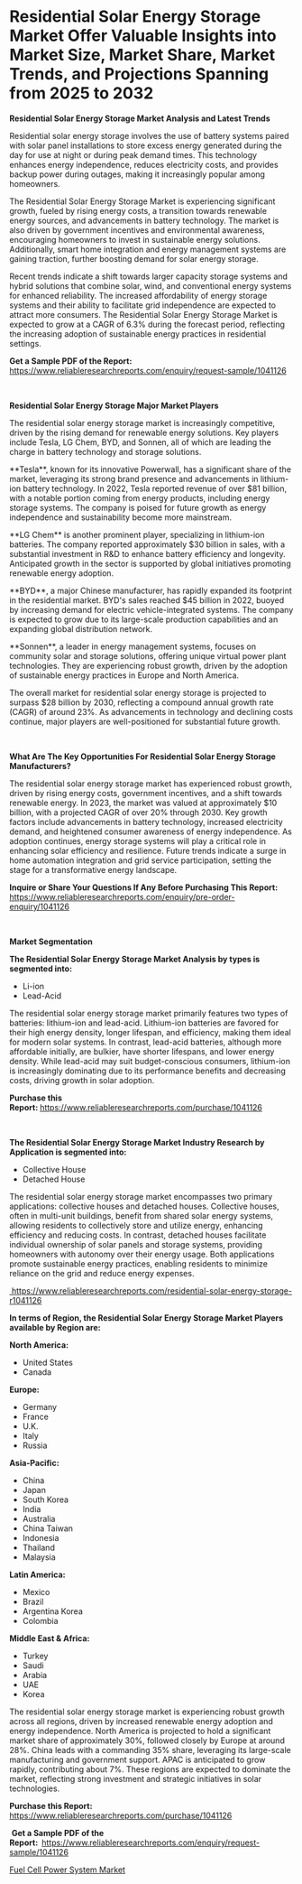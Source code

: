 <p><h1>Residential Solar Energy Storage Market Offer Valuable Insights into Market Size, Market Share, Market Trends, and Projections Spanning from 2025 to 2032</h1></p><p><strong>Residential Solar Energy Storage Market Analysis and Latest Trends</strong></p>
<p><p>Residential solar energy storage involves the use of battery systems paired with solar panel installations to store excess energy generated during the day for use at night or during peak demand times. This technology enhances energy independence, reduces electricity costs, and provides backup power during outages, making it increasingly popular among homeowners.</p><p>The Residential Solar Energy Storage Market is experiencing significant growth, fueled by rising energy costs, a transition towards renewable energy sources, and advancements in battery technology. The market is also driven by government incentives and environmental awareness, encouraging homeowners to invest in sustainable energy solutions. Additionally, smart home integration and energy management systems are gaining traction, further boosting demand for solar energy storage.</p><p>Recent trends indicate a shift towards larger capacity storage systems and hybrid solutions that combine solar, wind, and conventional energy systems for enhanced reliability. The increased affordability of energy storage systems and their ability to facilitate grid independence are expected to attract more consumers. The Residential Solar Energy Storage Market is expected to grow at a CAGR of 6.3% during the forecast period, reflecting the increasing adoption of sustainable energy practices in residential settings.</p></p>
<p><strong>Get a Sample PDF of the Report:&nbsp;</strong> <a href="https://www.reliableresearchreports.com/enquiry/request-sample/1041126?utm_campaign=3090&utm_medium=2&utm_source=Github&utm_content=ia&utm_term=07042025&utm_id=residential-solar-energy-storage">https://www.reliableresearchreports.com/enquiry/request-sample/1041126</a></p>
<p>&nbsp;</p>
<p><strong>Residential Solar Energy Storage Major Market Players</strong></p>
<p><p>The residential solar energy storage market is increasingly competitive, driven by the rising demand for renewable energy solutions. Key players include Tesla, LG Chem, BYD, and Sonnen, all of which are leading the charge in battery technology and storage solutions.</p><p>**Tesla**, known for its innovative Powerwall, has a significant share of the market, leveraging its strong brand presence and advancements in lithium-ion battery technology. In 2022, Tesla reported revenue of over $81 billion, with a notable portion coming from energy products, including energy storage systems. The company is poised for future growth as energy independence and sustainability become more mainstream.</p><p>**LG Chem** is another prominent player, specializing in lithium-ion batteries. The company reported approximately $30 billion in sales, with a substantial investment in R&D to enhance battery efficiency and longevity. Anticipated growth in the sector is supported by global initiatives promoting renewable energy adoption.</p><p>**BYD**, a major Chinese manufacturer, has rapidly expanded its footprint in the residential market. BYD's sales reached $45 billion in 2022, buoyed by increasing demand for electric vehicle-integrated systems. The company is expected to grow due to its large-scale production capabilities and an expanding global distribution network.</p><p>**Sonnen**, a leader in energy management systems, focuses on community solar and storage solutions, offering unique virtual power plant technologies. They are experiencing robust growth, driven by the adoption of sustainable energy practices in Europe and North America.</p><p>The overall market for residential solar energy storage is projected to surpass $28 billion by 2030, reflecting a compound annual growth rate (CAGR) of around 23%. As advancements in technology and declining costs continue, major players are well-positioned for substantial future growth.</p></p>
<p>&nbsp;</p>
<p><strong>What Are The Key Opportunities For Residential Solar Energy Storage Manufacturers?</strong></p>
<p><p>The residential solar energy storage market has experienced robust growth, driven by rising energy costs, government incentives, and a shift towards renewable energy. In 2023, the market was valued at approximately $10 billion, with a projected CAGR of over 20% through 2030. Key growth factors include advancements in battery technology, increased electricity demand, and heightened consumer awareness of energy independence. As adoption continues, energy storage systems will play a critical role in enhancing solar efficiency and resilience. Future trends indicate a surge in home automation integration and grid service participation, setting the stage for a transformative energy landscape.</p></p>
<p><strong>Inquire or Share Your Questions If Any Before Purchasing This Report:</strong> <a href="https://www.reliableresearchreports.com/enquiry/pre-order-enquiry/1041126?utm_campaign=3090&utm_medium=2&utm_source=Github&utm_content=ia&utm_term=07042025&utm_id=residential-solar-energy-storage">https://www.reliableresearchreports.com/enquiry/pre-order-enquiry/1041126</a></p>
<p>&nbsp;</p>
<p><strong>Market Segmentation</strong></p>
<p><strong>The Residential Solar Energy Storage Market Analysis by types is segmented into:</strong></p>
<p><ul><li>Li-ion</li><li>Lead-Acid</li></ul></p>
<p><p>The residential solar energy storage market primarily features two types of batteries: lithium-ion and lead-acid. Lithium-ion batteries are favored for their high energy density, longer lifespan, and efficiency, making them ideal for modern solar systems. In contrast, lead-acid batteries, although more affordable initially, are bulkier, have shorter lifespans, and lower energy density. While lead-acid may suit budget-conscious consumers, lithium-ion is increasingly dominating due to its performance benefits and decreasing costs, driving growth in solar adoption.</p></p>
<p><strong>Purchase this Report:&nbsp;</strong><a href="https://www.reliableresearchreports.com/purchase/1041126?utm_campaign=3090&utm_medium=2&utm_source=Github&utm_content=ia&utm_term=07042025&utm_id=residential-solar-energy-storage">https://www.reliableresearchreports.com/purchase/1041126</a></p>
<p>&nbsp;</p>
<p><strong>The Residential Solar Energy Storage Market Industry Research by Application is segmented into:</strong></p>
<p><ul><li>Collective House</li><li>Detached House</li></ul></p>
<p><p>The residential solar energy storage market encompasses two primary applications: collective houses and detached houses. Collective houses, often in multi-unit buildings, benefit from shared solar energy systems, allowing residents to collectively store and utilize energy, enhancing efficiency and reducing costs. In contrast, detached houses facilitate individual ownership of solar panels and storage systems, providing homeowners with autonomy over their energy usage. Both applications promote sustainable energy practices, enabling residents to minimize reliance on the grid and reduce energy expenses.</p></p>
<p><a href="https://www.reliableresearchreports.com/residential-solar-energy-storage-r1041126?utm_campaign=3090&utm_medium=2&utm_source=Github&utm_content=ia&utm_term=07042025&utm_id=residential-solar-energy-storage">&nbsp;https://www.reliableresearchreports.com/residential-solar-energy-storage-r1041126</a></p>
<p><strong>In terms of Region, the Residential Solar Energy Storage Market Players available by Region are:</strong></p>
<p>
    <p> <strong> North America: </strong>
        <ul>
            <li>United States</li>
            <li>Canada</li>
        </ul>
        </p> 
    <p> <strong> Europe: </strong>
        <ul>
            <li>Germany</li>
            <li>France</li>
            <li>U.K.</li>
            <li>Italy</li>
            <li>Russia</li>
        </ul>
        </p> 
    <p> <strong> Asia-Pacific: </strong>
        <ul>
            <li>China</li>
            <li>Japan</li>
            <li>South Korea</li>
            <li>India</li>
            <li>Australia</li>
            <li>China Taiwan</li>
            <li>Indonesia</li>
            <li>Thailand</li>
            <li>Malaysia</li>
        </ul>
        </p> 
    <p> <strong> Latin America: </strong>
        <ul>
            <li>Mexico</li>
            <li>Brazil</li>
            <li>Argentina Korea</li>
            <li>Colombia</li>
        </ul>
        </p> 
    <p> <strong> Middle East & Africa: </strong>
        <ul>
            <li>Turkey</li>
            <li>Saudi</li>
            <li>Arabia</li>
            <li>UAE</li>
            <li>Korea</li>
        </ul>
    </p>
    </p>
<p><p>The residential solar energy storage market is experiencing robust growth across all regions, driven by increased renewable energy adoption and energy independence. North America is projected to hold a significant market share of approximately 30%, followed closely by Europe at around 28%. China leads with a commanding 35% share, leveraging its large-scale manufacturing and government support. APAC is anticipated to grow rapidly, contributing about 7%. These regions are expected to dominate the market, reflecting strong investment and strategic initiatives in solar technologies.</p></p>
<p><strong>Purchase this Report: </strong><a href="https://www.reliableresearchreports.com/purchase/1041126?utm_campaign=3090&utm_medium=2&utm_source=Github&utm_content=ia&utm_term=07042025&utm_id=residential-solar-energy-storage">https://www.reliableresearchreports.com/purchase/1041126</a></p>
<p>&nbsp;<strong>Get a Sample PDF of the Report:&nbsp;&nbsp;</strong><a href="https://www.reliableresearchreports.com/enquiry/request-sample/1041126?utm_campaign=3090&utm_medium=2&utm_source=Github&utm_content=ia&utm_term=07042025&utm_id=residential-solar-energy-storage">https://www.reliableresearchreports.com/enquiry/request-sample/1041126</a></p>
<p><strong></strong></p>
<p><p><a href="https://github.com/donkalucine10/Market-Research-Report-List-1/blob/main/fuel-cell-power-system-market.md?utm_campaign=3090&utm_medium=2&utm_source=Github&utm_content=ia&utm_term=07042025&utm_id=residential-solar-energy-storage">Fuel Cell Power System Market</a></p></p>